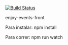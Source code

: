 
[![Build Status](https://travis-ci.org/arq1nnySu/enjoy-events-front.svg)](https://travis-ci.org/arq1nnySu/enjoy-events-front)

enjoy-events-front

Para instalar: npm install

Para correr: npm run watch